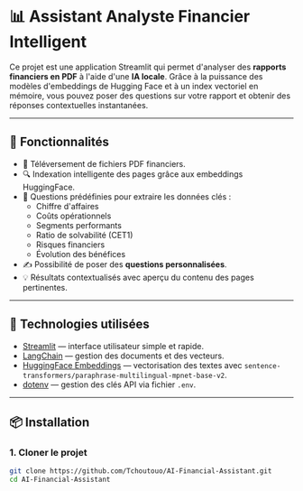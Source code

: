 # 📊 Assistant Analyste Financier Intelligent

Ce projet est une application Streamlit qui permet d'analyser des **rapports financiers en PDF** à l'aide d'une **IA locale**. Grâce à la puissance des modèles d'embeddings de Hugging Face et à un index vectoriel en mémoire, vous pouvez poser des questions sur votre rapport et obtenir des réponses contextuelles instantanées.

---

## 🚀 Fonctionnalités

- 📁 Téléversement de fichiers PDF financiers.
- 🔍 Indexation intelligente des pages grâce aux embeddings HuggingFace.
- 🤖 Questions prédéfinies pour extraire les données clés :
  - Chiffre d'affaires
  - Coûts opérationnels
  - Segments performants
  - Ratio de solvabilité (CET1)
  - Risques financiers
  - Évolution des bénéfices
- ✍️ Possibilité de poser des **questions personnalisées**.
- 💡 Résultats contextualisés avec aperçu du contenu des pages pertinentes.

---

## 🧠 Technologies utilisées

- [Streamlit](https://streamlit.io/) — interface utilisateur simple et rapide.
- [LangChain](https://python.langchain.com/) — gestion des documents et des vecteurs.
- [HuggingFace Embeddings](https://huggingface.co/sentence-transformers) — vectorisation des textes avec `sentence-transformers/paraphrase-multilingual-mpnet-base-v2`.
- [dotenv](https://pypi.org/project/python-dotenv/) — gestion des clés API via fichier `.env`.

---

## 📦 Installation

### 1. Cloner le projet

```bash
git clone https://github.com/Tchoutouo/AI-Financial-Assistant.git
cd AI-Financial-Assistant
